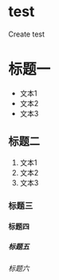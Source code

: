 # test
Create test
# 标题一

- 文本1
- 文本2
- 文本3

## 标题二

1. 文本1
2. 文本2
3. 文本3

### 标题三
#### 标题四
##### 标题五
###### 标题六
